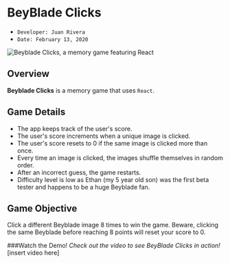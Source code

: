 # BeyBlade Clicks 
- ```Developer: Juan Rivera```
- ```Date: February 13, 2020```

 ![Beyblade Clicks, a memory game featuring React](clickey-game/public/images/app-screenshot.PNG)

## Overview
**Beyblade Clicks** is a memory game that uses ```React```.  

## Game Details
* The app keeps track of the user's score. 
* The user's score increments when a unique image is clicked. 
* The user's score resets to 0 if the same image is clicked more than once.
* Every time an image is clicked, the images shuffle themselves in random order.
* After an incorrect guess, the game restarts.  
* Difficulty level is low as Ethan (my 5 year old son) was the first beta tester and happens to be a huge Beyblade fan.  

## Game Objective
Click a different Beyblade image 8 times to win the game.  Beware, clicking the same Beyblade before reaching 8 points will reset your score to 0.  

###Watch the Demo!
*Check out the video to see BeyBlade Clicks in action!*
[insert video here]
